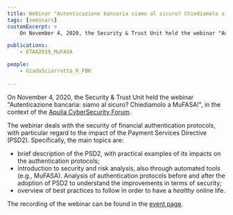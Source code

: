 ```yaml
---
title: Webinar "Autenticazione bancaria siamo al sicuro? Chiediamolo a MuFASA!"
tags: [seminars]
customExcerpt: >
    On November 4, 2020, the Security & Trust Unit held the webinar "Autenticazione bancaria: siamo al sicuro? Chiediamolo a MuFASA!", in the context of the Apulia CyberSecurity Forum. The webinar deals with the security of financial authentication protocols, with particular regard to the impact of the Payment Services Directive (PSD2).

publications:
    - ETAA2019_MuFASA

people:
    - GiadaSciarretta_R_FBK
     
---
```


On November 4, 2020, the Security & Trust Unit held the webinar "Autenticazione bancaria: siamo al sicuro? Chiediamolo a MuFASA!", in the context of the [Apulia CyberSecurity Forum](https://www.exprivia.it/it/cybersecurity-ottimizzare-gli-investimenti-per-ridurre-il-rischio-complessivo/6206/apulia-cybersecurity-forum.php).

The webinar deals with the security of financial authentication protocols, with particular regard to the impact of the Payment Services Directive (PSD2). Specifically, the main topics are:

- brief description of the PSD2, with practical examples of its impacts on the authentication protocols;
- introduction to security and risk analysis, also through automated tools (e.g., MuFASA). Analysis of authentication protocols before and after the adoption of PSD2 to understand the improvements in terms of security;
- overview of best practices to follow in order to have a *healthy* online life.

The recording of the webinar can be found in the [event page](https://youtu.be/-SzgW3Ftv94?t=16311).